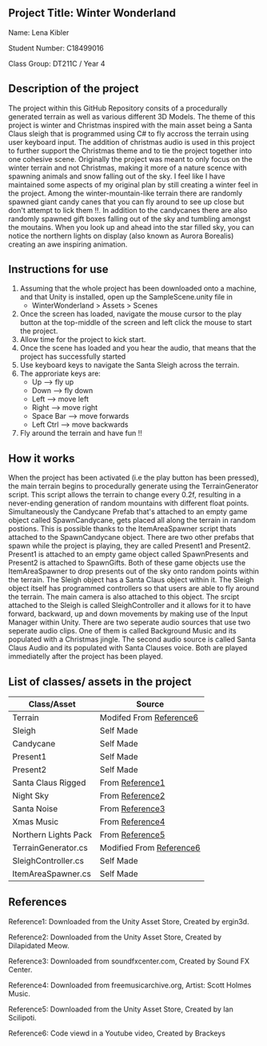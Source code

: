 ## Project Title: Winter Wonderland
Name: Lena Kibler

Student Number: C18499016

Class Group: DT211C / Year 4

## Description of the project
The project within this GitHub Repository consits of a procedurally generated terrain as well as various different 3D Models. The theme of this project is winter and Christmas inspired with the main asset being a Santa Claus sleigh that is programmed using C# to fly accross the terrain using user keyboard input. The addition of christmas audio is used in this project to further support the Christmas theme and to tie the project together into one cohesive scene. Originally the project was meant to only focus on the winter terrain and not Christmas, making it more of a nature scence with spawning animals and snow falling out of the sky. I feel like I have maintained some aspects of my original plan by still creating a winter feel in the project. Among the winter-mountain-like terrain there are randomly spawned giant candy canes that you can fly around to see up close but don't attempt to lick them !!. In addition to the candycanes there are also randomly spawned gift boxes falling out of the sky and tumbling amongst the moutains. When you look up and ahead into the star filled sky, you can notice the northern lights on display (also known as Aurora Borealis) creating an awe inspiring animation. 

## Instructions for use
1. Assuming that the whole project has been downloaded onto a machine, and that Unity is installed, open up the SampleScene.unity file in 
	* WinterWonderland > Assets > Scenes
2. Once the screen has loaded, navigate the mouse cursor to the play button at the top-middle of the screen and left click the mouse to start the project.
3. Allow time for the project to kick start.
4. Once the scene has loaded and you hear the audio, that means that the project has successfully started
5. Use keyboard keys to navigate the Santa Sleigh across the terrain.
6. The approriate keys are:
	* Up        --> fly up
	* Down      --> fly down
	* Left      --> move left
	* Right     --> move right
	* Space Bar --> move forwards
	* Left Ctrl --> move backwards
7. Fly around the terrain and have fun !!

## How it works
When the project has been activated (i.e the play button has been pressed), the main terrain begins to procedurally generate using the TerrainGenerator script. This script allows the terrain to change every 0.2f, resulting in a never-ending generation of random mountains with different float points. Simultaneously the Candycane Prefab that's attached to an empty game object called SpawnCandycane, gets placed all along the terrain in random postions. This is possible thanks to the ItemAreaSpawner script thats attached to the SpawnCandycane object. There are two other prefabs that spawn while the project is playing, they are called Present1 and Present2. Present1 is attached to an empty game object called SpawnPresents and Present2 is attached to SpawnGifts. Both of these game objects use the ItemAreaSpawner to drop presents out of the sky onto random points within the terrain. The Sleigh object has a Santa Claus object within it. The Sleigh object itself has programmed controllers so that users are able to fly around the terrain. The main camera is also attached to this object. The srcipt attached to the Sleigh is called SleighController and it allows for it to have forward, backward, up and down movements by making use of the Input Manager within Unity. There are two seperate audio sources that use two seperate audio clips. One of them is called Background Music and its populated with a Christmas jingle. The second audio source is called Santa Claus Audio and its populated with Santa Clauses voice. Both are played immediatelly after the project has been played. 

## List of classes/ assets in the project 
| Class/Asset | Source         
|-------------|----------------
| Terrain     | Modifed From [Reference6](https://www.youtube.com/watch?v=vFvwyu_ZKfU)
| Sleigh      | Self Made
| Candycane   | Self Made
| Present1    | Self Made
| Present2    | Self Made
| Santa Claus Rigged | From [Reference1](https://assetstore.unity.com/packages/3d/characters/humanoids/humans/santa-claus-rigged-167437)
| Night Sky   | From [Reference2](https://assetstore.unity.com/packages/2d/textures-materials/space-star-field-backgrounds-109689)
| Santa Noise | From [Reference3](http://soundfxcenter.com/holiday-and-festive/christmas/8d82b5_Santa_Claus_Says_Merry_Christmas_Sound_Effect.mp3)
| Xmas Music  | From [Reference4](https://freemusicarchive.org/genre/Christmas)
| Northern Lights Pack | From [Reference5](https://assetstore.unity.com/packages/vfx/particles/environment/northern-lights-pack-86980)
| TerrainGenerator.cs | Modified From [Reference6](https://www.youtube.com/watch?v=vFvwyu_ZKfU)
| SleighController.cs | Self Made
| ItemAreaSpawner.cs | Self Made

## References
Reference1: Downloaded from the Unity Asset Store, Created by ergin3d.

Reference2: Downloaded from the Unity Asset Store, Created by Dilapidated Meow.

Reference3: Downloaded from soundfxcenter.com, Created by Sound FX Center.

Reference4: Downloaded from freemusicarchive.org, Artist: Scott Holmes Music.

Reference5: Downloaded from the Unity Asset Store, Created by Ian Scilipoti.

Reference6: Code viewd in a Youtube video, Created by Brackeys